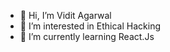- 👋 Hi, I’m Vidit Agarwal
- 👀 I’m interested in Ethical Hacking
- 🌱 I’m currently learning React.Js


<!---
viditagarwal10/viditagarwal10 is a ✨ special ✨ repository because its `README.md` (this file) appears on your GitHub profile.
You can click the Preview link to take a look at your changes.
--->
